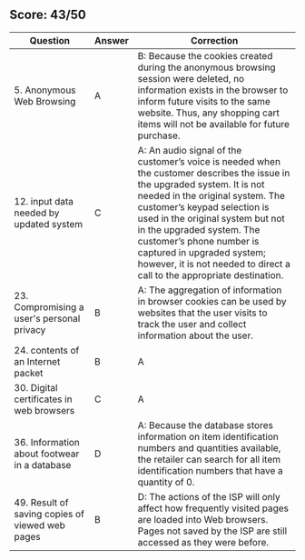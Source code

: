 ## Score: 43/50

| Question | Answer | Correction |
| --- | --- | --- |
| 5. Anonymous Web Browsing | A | B: Because the cookies created during the anonymous browsing session were deleted, no information exists in the browser to inform future visits to the same website. Thus, any shopping cart items will not be available for future purchase. |
| 12. input data needed by updated system | C | A: An audio signal of the customer’s voice is needed when the customer describes the issue in the upgraded system. It is not needed in the original system. The customer’s keypad selection is used in the original system but not in the upgraded system. The customer’s phone number is captured in upgraded system; however, it is not needed to direct a call to the appropriate destination. |
| 23. Compromising a user's personal privacy | B | A: The aggregation of information in browser cookies can be used by websites that the user visits to track the user and collect information about the user. |
| 24. contents of an Internet packet | B | A | 
| 30. Digital certificates in web browsers | C | A |
| 36. Information about footwear in a database | D | A: Because the database stores information on item identification numbers and quantities available, the retailer can search for all item identification numbers that have a quantity of 0. |
| 49. Result of saving copies of viewed web pages | B | D: The actions of the ISP will only affect how frequently visited pages are loaded into Web browsers. Pages not saved by the ISP are still accessed as they were before. |
